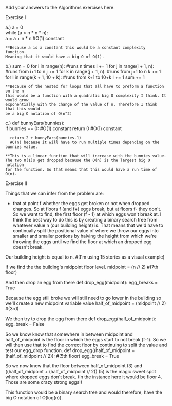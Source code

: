 Add your answers to the Algorithms exercises here.

Exercise I

a.) a = 0  
while (a < n * n * n):   
a = a + n * n            #O(1) constant

    **Because a is a constant this would be a constant complexity function.
    Meaning that it would have a big O of O(1).

b.) sum = 0
    for i in range(n):   #runs n times
      i += 1
      for j in range(i + 1, n):  #runs from i+1 to n 
        j += 1
        for k in range(j + 1, n):  #runs from j+1 to n
          k += 1
          for l in range(k + 1, 10 + k): #runs from k+1 to 10+k
            l += 1
            sum += 1

    **Because of the nested for loops that all have to preform a function on the n
    this would be a function with a quadratic big O complexity I think. It would grow
    exponentially with the change of the value of n. Therefore I think that this would
    be a big O notation of O(n^2)


c.) def bunnyEars(bunnies):  
      if bunnies == 0:       #O(1) constant
        return 0	     #O(1) constant

      return 2 + bunnyEars(bunnies-1)  
      #O(n) because it will have to run multiple times depending on the bunnies value.

    **This is a linear function that will increase with the bunnies value.
    The two O(1)s get dropped because the O(n) is the largest big O notation
    for the function. So that means that this would have a run time of O(n).


Exercise II

Things that we can infer from the problem are:
  - that at point f whether the eggs get broken or not when dropped changes.
So at floors f (and f+) eggs break, but at floors f- they don't.
So we want to find, the first floor (f - 1) at which eggs won't break at.
I think the best way to do this is by creating a binary search tree from whatever value
n (our building height) is. 
That means that we'd have to continually split the positional value of where
we throw our eggs into smaller and smaller portions by halving the height from which we're
throwing the eggs until we find the floor at which an dropped egg doesn't break.


Our building height is equal to n. #(I'm using 15 stories as a visual example)

If we find the the building's midpoint floor level.
    midpoint = (n // 2)     #(7th floor)

And then drop an egg from there
    def drop_egg(midpoint):
        egg_breaks = True

Because the egg still broke we will still need to go lower in the building
so we'll create a new midpoint variable value
    half_of_midpoint = (midpoint // 2)  #(3rd)

We then try to drop the egg from there
    def drop_egg(half_of_midpoint):
        egg_break = False

So we know know that somewhere in between midpoint and half_of_midpoint
is the floor in which the eggs start to not break (f-1).
So we will then use that to find the correct floor by continuing to split the
value and test our egg_drop function.
    def drop_egg((half_of_midpoint + (half_of_midpoint // 2)):  #(5th floor)
        egg_break = True

So we now know that the floor between half_of_midpoint (3) and 
((half_of_midpoint + (half_of_midpoint // 2)) (5) is the magic sweet spot
where dropped eggs don't break. (In the instance here it would be floor 4.
Those are some crazy strong eggs!)


This function would be a binary search tree and would therefore, have the
big O notation of O(log(n)).


